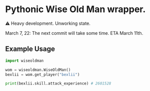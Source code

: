 # Pythonic Wise Old Man wrapper.

⚠️ Heavy development. Unworking state.

March 7, 22: The next commit will take some time. ETA March 11th.

## Example Usage

```python
import wiseoldman

wom = wiseoldman.WiseOldMan()
bexlii = wom.get_player("bexlii")

print(bexlii.skill.attack_experience) # 2601528
```

